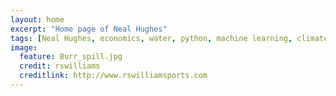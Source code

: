 ```yaml
---
layout: home
excerpt: "Home page of Neal Hughes"
tags: [Neal Hughes, economics, water, python, machine learning, climate, ABARES]
image:
  feature: Burr_spill.jpg
  credit: rswilliams
  creditlink: http://www.rswilliamsports.com
---
```


